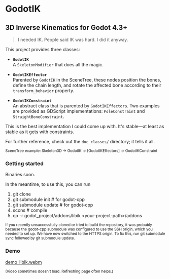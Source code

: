 # GodotIK

## 3D Inverse Kinematics for Godot 4.3+

> I needed IK. People said IK was hard. I did it anyway.

This project provides three classes:

- **`GodotIK`**  
  A `SkeletonModifier` that does all the magic.
  
- **`GodotIKEffector`**  
  Parented by `GodotIK` in the SceneTree, these nodes position the bones, define the chain length, and rotate the affected bone according to their `transform_behavior` property.
  
- **`GodotIKConstraint`**  
  An abstract class that is parented by `GodotIKEffector`s. Two examples are provided as GDScript implementations: `PoleConstraint` and `StraightBoneConstraint`.

This is the best implementation I could come up with. It's stable—at least as stable as it gets with constraints.

For further reference, check out the `doc_classes/` directory; it tells it all.

<sup>SceneTree example: Skeleton3D -> GodotIK -> [GodotIKEffectors] -> GodotIKConstraint</sup>

### Getting started
Binaries soon.

In the meantime, to use this, you can run
1. git clone
2. git submodule init # for godot-cpp
3. git submodule update # for godot-cpp
4. scons # compile
5. cp -r godot_project/addons/libik \<your-project-path\>/addons

<sup> If you recently unsuccessfully cloned or tried to build the repository, it was probably because the godot-cpp submodule was configured to use the SSH origin, which you needed to set up. We have now switched to the HTTPS origin. To fix this, run git submodule sync followed by git submodule update. </sup>

### Demo
[demo_libik.webm](https://github.com/user-attachments/assets/f0c0ee04-3cf1-4af9-b92a-091fd7bb769b)

<sup>(Video sometimes doesn't load. Refreshing page often helps.)</sup>
